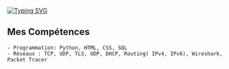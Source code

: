 [![Typing SVG](https://readme-typing-svg.demolab.com?font=Fira+Code&size=30&pause=1000&width=435&lines=IT+Student+%F0%9F%96%A5%EF%B8%8F+)](https://git.io/typing-svg)<br>

 ## Mes Compétences
```
- Programmation: Python, HTML, CSS, SQL
- Réseaux : TCP, UDP, TLS, UDP, DHCP, Routing( IPv4, IPv6), Wireshark, Packet Tracer 

```

